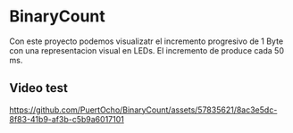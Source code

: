 # BinaryCount

Con este proyecto podemos visualizatr el incremento progresivo de 1 Byte con una representacion visual en LEDs. El incremento de produce cada 50 ms.

## Video test

https://github.com/PuertOcho/BinaryCount/assets/57835621/8ac3e5dc-8f83-41b9-af3b-c5b9a6017101
